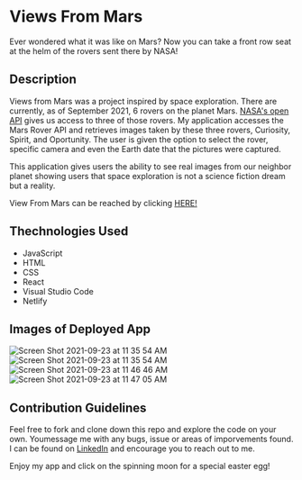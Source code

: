 # Views From Mars

Ever wondered what it was like on Mars? Now you can take a front row seat at the helm of the rovers sent there by NASA!

## Description

Views from Mars was a project inspired by space exploration. There are currently, as of September 2021, 6 rovers on the planet Mars. [NASA's open API](https://api.nasa.gov/) gives us access to three of those rovers. My application accesses the Mars Rover API and retrieves images taken by these three rovers, Curiosity, Spirit, and Oportunity. The user is given the option to select the rover, specific camera and even the Earth date that the pictures were captured.

This application gives users the ability to see real images from our neighbor planet showing users that space exploration is not a science fiction dream but a reality.

View From Mars can be reached by clicking [HERE!](https://optimistic-murdock-828ba3.netlify.app/)

## Thechnologies Used

- JavaScript
- HTML
- CSS 
- React
- Visual Studio Code
- Netlify

## Images of Deployed App

![Screen Shot 2021-09-23 at 11 35 54 AM](https://user-images.githubusercontent.com/68764031/134542624-2ccfc16b-44b5-43b0-9e7c-94f70d6ab4a7.png)
![Screen Shot 2021-09-23 at 11 35 54 AM](https://user-images.githubusercontent.com/68764031/134542254-dba92b16-1b37-4c92-86d7-d062fd78e959.png)
![Screen Shot 2021-09-23 at 11 46 46 AM](https://user-images.githubusercontent.com/68764031/134542269-def79ff9-33b7-4bdc-bc54-ac5b19cabd79.png)
![Screen Shot 2021-09-23 at 11 47 05 AM](https://user-images.githubusercontent.com/68764031/134542281-954282e2-a809-42d6-8c34-735ad99ec34a.png)

## Contribution Guidelines 

Feel free to fork and clone down this repo and explore the code on your own. Youmessage me with any bugs, issue or areas of imporvements found. I can be found on [LinkedIn](https://www.linkedin.com/in/ekobara/) and encourage you to reach out to me.

Enjoy my app and click on the spinning moon for a special easter egg!
